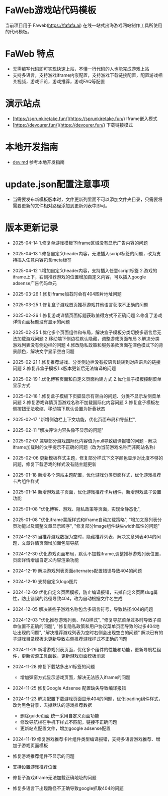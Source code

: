 # FaWeb游戏站代码模板
当前项目用于 Faweb(https://fafafa.ai) 在线一站式出海游戏网站制作工具所使用的代码模板。

# FaWeb 特点
- 无需编写代码即可实现快速上站，不懂一行代码的人也能完成游戏上站
- 支持多语言，支持游戏iframe内嵌配置，支持游戏下载链接配置，配置游戏相关视频，游戏评论，游戏推荐，游戏FAQ等配置

# 演示站点
- [https://sprunkiretake.fun/](https://sprunkiretake.fun/) Iframe嵌入模式
- [https://devourer.fun/](https://devourer.fun/) 下载链接模式


# 本地开发指南
- [dev.md](dev.md) 参考本地开发指南

 # update.json配置注意事项
 - 当需要发布新模板版本时，文件更新列里面不可以添加文件夹目录，只需要将需要更新的文件相对路径添加到更新列表中即可。

 # 版本更新记录
 - 2025-04-14 1.修复单游戏模板下iframe区域没有显示广告内容的问题
 - 2025-04-13 1.修复自定义header内容，无法插入script标签的问题，改为支持插入任意内容包含meta标签
 - 2025-04-12 1.增加自定义header内容，支持插入任意script标签
              2.游戏的iframe上下，右侧推荐游戏的位置增加自定义内容，可以插入google adsense广告代码单元
 - 2025-03-26 1.修复iframe加载时会有404图片地址问题
 - 2025-03-25 1.修复盒子游戏首页推荐游戏其他语言获取不正确的问题

 - 2025-02-26 1.修复游戏详情页面标题获取值得方式不正确问题
              2.修复了游戏详情页面标题没有显示的问题
 - 2025-02-25 1.优化多个页面组件和布局，解决盒子模板分类切换多语言后无法加载游戏问题
              2.移动端下侧边栏默认隐藏，调整游戏页面布局
              3.解决分类游戏列表没有侧边栏的问题
              4.修改隐私政策和服务条款页面在深色模式下的背景颜色，解决文字显示空白问题
 - 2025-02-21 1.修复推荐游戏、分类侧边栏没有按语言跳转到对应语言的链接问题
              2.修复非盒子模板1.x版本更新后无法编译的问题
 - 2025-02-19 1.优化博客页面和自定义页面构建方式
            2.优化盒子模板控制菜单显示方式
 - 2025-02-18 1.修复盒子模板下页脚显示有空白的问题、分类不显示左侧菜单问题
              2.修复游戏详情页面游戏名称不加载国际化内容问题
              3.修复盒子模板左侧按钮无法收缩、移动端下默认设置为折叠状态
 - 2025-02-17 "新增侧边栏上下文功能，优化页面布局和导航栏",
 - 2025-02-11 "解决评论内容头像不显示的问题"
 - 2025-02-07 兼容部分游戏国际化内容值为null导致编译报错的问题
            - 解决iframe加载时的文字提示不正确的问题（改为当前游戏名称而非网站名称）
 - 2025-02-06 更新模板样式主题，修复部分样式下文字颜色显示对比度不够的问题，修复下载游戏的样式没有随主题更新
 - 2025-01-18 新增多个网站主题配置，优化游戏分类页面样式，优化游戏推荐卡片组件样式
 - 2025-01-14 新增游戏盒子页面，优化游戏推荐卡片组件，新增游戏盒子设置功能
 - 2025-01-08  "优化博客、游戏、隐私政策等页面，实现全静态化",
 - 2025-01-08 "优化iframe蒙版样式和iframe自动加载策略",
            "增加文章列表分页功能以及调整文章显示顺序",
            "修复部分Image组件缺失width属性的问题"
 - 2024-12-31 当推荐游戏数据为空时，隐藏推荐列表，解决文章列表404的问题，文章详情页面增加面包屑导航
 - 2024-12-30 优化游戏页面布局，默认不加载iframe,调整推荐游戏列表位置，页面详情增加自定义内容渲染功能
 - 2024-12-19 解决游戏列表页面alternates配置错误导致404的问题
 - 2024-12-10 支持自定义logo图片
 - 2024-12-09 优化自定义页面模板，防止编译报错，去掉自定义页面slug属性，防止错误的路径导致404，改为自动根据文件名生成
 - 2024-12-05 解决某些子游戏名称包含多语言符号，导致路径404的问题
 - 2024-12-03 "优化推荐游戏列表、FAQ样式",
            "修复导航菜单过多时导致子菜单位置不正确的问题",
            "修复隐私政策和用户协议菜单页面导致的过多404地址出现的问题",
            "解决推荐游戏列表为空时右侧会出现空白的问题"
            解决已有的子游戏目录模板未更新导致右侧推荐游戏样式不正确的问题
 - 2024-11-29 新增游戏列表页面，优化多个组件的性能和功能，更新导航栏组件，更新资源工具函数，更新游戏页面模板消息
 - 2024-11-28 修复下载站多出h1标签的问题
   - 增加弹窗方式显示游戏页面，解决无法嵌入iframe的问题
 - 2024-11-25 修复Google Adsense 配置缺失导致编译报错
 - 2024-11-23 解决配置下载游戏页面显示404的问题，优化loading组件样式，改为黑色背景，去掉默认的游戏推荐数据
    - 删除guide页面,统一采用自定义页面功能
    - 修改导航栏在手机下样式不匹配，链接不正确问题
    - 更新站点配置文件，增加google adsense配置
 - 2024-11-19 修复游戏推荐卡片组件类型编译报错，支持多语言游戏推荐、增加子游戏页面模板
  - 修复游戏推荐组件不显示的问题
  - 支持设置游戏推荐位置
  - 修复子游戏iframe无法加载正确地址的问题
  - 修复多语言下出现路径不正确导致google抓取404的问题
